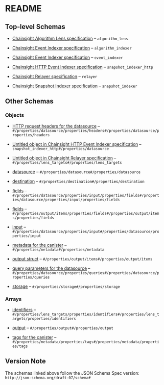 # README

## Top-level Schemas

*   [Chainsight Algorithm Lens specification](./algorithm_lens.md "Chainsight Algorithm Lens specification") – `algorithm_lens`

*   [Chainsight Event Indexer specification](./algorithm_indexer.md "Chainsight Algorithm Indexer specification") – `algorithm_indexer`

*   [Chainsight Event Indexer specification](./event_indexer.md "Chainsight Event Indexer specification") – `event_indexer`

*   [Chainsight HTTP Event Indexer specification](./snapshot_indexer_http.md "Chainsight HTTP Snapshot Indexer specification") – `snapshot_indexer_http`

*   [Chainsight Relayer specification](./relayer.md "Chainsight Relayer specification") – `relayer`

*   [Chainsight Snapshot Indexer specification](./snapshot_indexer.md "Chainsight Snapshot Indexer specification") – `snapshot_indexer`

## Other Schemas

### Objects

*   [HTTP request headers for the datasource](./snapshot_indexer_http-properties-datasource-properties-http-request-headers-for-the-datasource.md "HTTP request headers for the datasource") – `#/properties/datasource/properties/headers#/properties/datasource/properties/headers`

*   [Untitled object in Chainsight HTTP Event Indexer specification](./snapshot_indexer_http-properties-datasource.md) – `snapshot_indexer_http#/properties/datasource`

*   [Untitled object in Chainsight Relayer specification](./relayer-properties-lens_targets.md "targets for the lens") – `#/properties/lens_targets#/properties/lens_targets`

*   [datasource](./algorithm_indexer-properties-datasource.md) – `#/properties/datasource#/properties/datasource`

*   [destination](./relayer-properties-destination.md "destination evm network and contract for the data") – `#/properties/destination#/properties/destination`

*   [fields](./algorithm_indexer-properties-datasource-properties-input-properties-fields.md "field names and rust types of the struct") – `#/properties/datasource/properties/input/properties/fields#/properties/datasource/properties/input/properties/fields`

*   [fields](./algorithm_indexer-properties-output-output-struct-properties-fields.md "field names and rust types of the struct") – `#/properties/output/items/properties/fields#/properties/output/items/properties/fields`

*   [input](./algorithm_indexer-properties-datasource-properties-input.md "struct retrived from the source canister") – `#/properties/datasource/properties/input#/properties/datasource/properties/input`

*   [metadata for the canister](./algorithm_indexer-properties-metadata-for-the-canister.md) – `#/properties/metadata#/properties/metadata`

*   [output struct](./algorithm_indexer-properties-output-output-struct.md) – `#/properties/output/items#/properties/output/items`

*   [query parameters for the datasource](./snapshot_indexer_http-properties-datasource-properties-query-parameters-for-the-datasource.md "query parameter names and values for the datasource") – `#/properties/datasource/properties/queries#/properties/datasource/properties/queries`

*   [storage](./snapshot_indexer-properties-storage.md "storage properties for the canister") – `#/properties/storage#/properties/storage`

### Arrays

*   [identifiers](./relayer-properties-lens_targets-properties-identifiers.md "canister ids of the lens targets") – `#/properties/lens_targets/properties/identifiers#/properties/lens_targets/properties/identifiers`

*   [output](./algorithm_indexer-properties-output.md "array of output struct name and fields") – `#/properties/output#/properties/output`

*   [tags for the canister](./algorithm_indexer-properties-metadata-for-the-canister-properties-tags-for-the-canister.md "Can be used to filter canisters in the UI") – `#/properties/metadata/properties/tags#/properties/metadata/properties/tags`

## Version Note

The schemas linked above follow the JSON Schema Spec version: `http://json-schema.org/draft-07/schema#`
